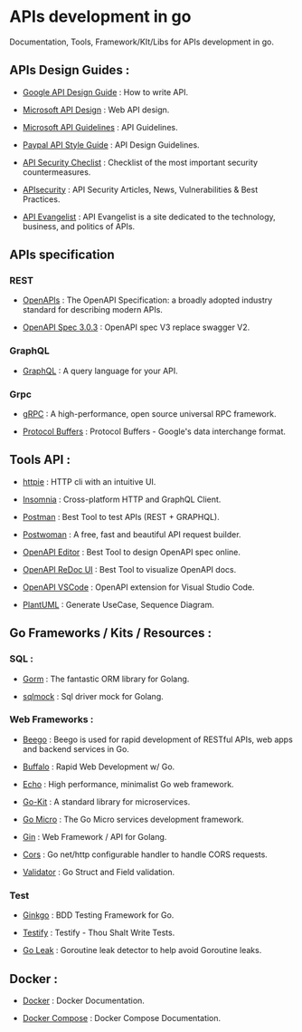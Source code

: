 # APIs development in go
Documentation, Tools, Framework/KIt/Libs for APIs development in go.


## APIs Design Guides :

* [Google API Design Guide](https://cloud.google.com/apis/design) : How to write API.

* [Microsoft API Design](https://docs.microsoft.com/en-us/azure/architecture/best-practices/api-design) : Web API design.

* [Microsoft API Guidelines](https://github.com/microsoft/api-guidelines/blob/vNext/Guidelines.md) :  API Guidelines.

* [Paypal API Style Guide](https://github.com/paypal/api-standards/blob/master/api-style-guide.md) : API Design Guidelines.

* [API Security Checlist](https://github.com/shieldfy/API-Security-Checklist) : Checklist of the most important security countermeasures.

* [APIsecurity](https://apisecurity.io/) : API Security Articles, News, Vulnerabilities & Best Practices.

* [API Evangelist](http://apievangelist.com/) : API Evangelist is a site dedicated to the technology, business, and politics of APIs.

## APIs specification

### REST
* [OpenAPIs](https://www.openapis.org/) : The OpenAPI Specification: a broadly adopted industry standard for describing modern APIs.

* [OpenAPI Spec 3.0.3](https://github.com/OAI/OpenAPI-Specification/blob/master/versions/3.0.3.md#infoObject) : OpenAPI spec V3 replace swagger V2.

### GraphQL

* [GraphQL](https://graphql.org/) : A query language for your API.

### Grpc

* [gRPC](https://grpc.io/) : A high-performance, open source universal RPC framework.

* [Protocol Buffers](https://github.com/protocolbuffers/protobuf) : Protocol Buffers - Google's data interchange format.

## Tools API :

* [httpie](https://httpie.org/) : HTTP cli with an intuitive UI.

* [Insomnia](https://github.com/Kong/insomnia) : Cross-platform HTTP and GraphQL Client.

* [Postman](https://www.postman.com/) : Best Tool to test APIs (REST + GRAPHQL).

* [Postwoman](https://github.com/liyasthomas/postwoman) : A free, fast and beautiful API request builder.

* [OpenAPI Editor](https://editor.swagger.io/) : Best Tool to design OpenAPI spec online.

* [OpenAPI ReDoc UI](https://swagger.io/blog/api-development/redoc-openapi-powered-documentation/) : Best Tool to visualize OpenAPI docs.


* [OpenAPI VSCode](https://marketplace.visualstudio.com/items?itemName=42Crunch.vscode-openapi) : OpenAPI extension for Visual Studio Code.

* [PlantUML](https://plantuml.com/fr/) : Generate UseCase, Sequence Diagram.


## Go Frameworks / Kits / Resources :

### SQL :

* [Gorm](https://gorm.io/) : The fantastic ORM library for Golang.

* [sqlmock](https://github.com/DATA-DOG/go-sqlmock) : Sql driver mock for Golang.

### Web Frameworks :

* [Beego](https://github.com/astaxie/beego) : Beego is used for rapid development of RESTful APIs, web apps and backend services in Go.

* [Buffalo](https://github.com/gobuffalo/buffalo) : Rapid Web Development w/ Go.

* [Echo](https://github.com/labstack/echo) : High performance, minimalist Go web framework.

* [Go-Kit](https://github.com/go-kit/kit) : A standard library for microservices.

* [Go Micro](https://github.com/micro/go-micro) : The Go Micro services development framework.

* [Gin](https://gin-gonic.com/) : Web Framework / API for Golang.

* [Cors](https://github.com/rs/cors) : Go net/http configurable handler to handle CORS requests.

* [Validator](https://github.com/go-playground/validator) : Go Struct and Field validation.

### Test

* [Ginkgo](https://github.com/onsi/ginkgo/) : BDD Testing Framework for Go.

* [Testify](https://github.com/stretchr/testify) : Testify - Thou Shalt Write Tests.

* [Go Leak](https://github.com/uber-go/goleak) : Goroutine leak detector to help avoid Goroutine leaks.


## Docker :

* [Docker](https://docs.docker.com/) : Docker Documentation.

* [Docker Compose](https://docs.docker.com/compose/) :  Docker Compose Documentation.

